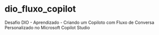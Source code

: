 # dio_fluxo_copilot
Desafio DIO - Aprendizado - Criando um Copiloto com Fluxo de Conversa Personalizado no Microsoft Copilot Studio

